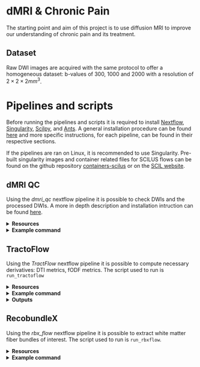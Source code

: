 # dMRI & Chronic Pain
The starting point and aim of this project is to use diffusion MRI to improve our understanding of chronic pain and its treatment.

## Dataset
Raw DWI images are acquired with the same protocol to offer a homogeneous dataset:  b-values of 300, 1000 and 2000 with a resolution of $2\times 2\times 2 mm^3$.

# Pipelines and scripts
Before running the pipelines and scripts it is required to install [Nextflow](https://www.nextflow.io/), [Singularity](https://sylabs.io/docs/), [Scilpy](https://scil-documentation.readthedocs.io/en/latest/our_tools/scilpy.html), and [Ants](https://scil-documentation.readthedocs.io/en/latest/tools/ants.html). A general installation procedure can be found [here](https://tractoflow-documentation.readthedocs.io/en/latest/installation/requirements.html) and more specific instructions, for each pipeline, can be found in their respective sections.  

If the pipelines are ran on Linux, it is recommended to use Singularity. Pre-built singularity images and container related files for SCILUS flows can be found on the github repository [containers-scilus](https://github.com/scilus/containers-scilus) or on the [SCIL website](http://scil.usherbrooke.ca/en/containers_list/).

## dMRI QC
Using the *dmri_qc* nextflow pipeline it is possible to check DWIs and the processed DWIs. A more in depth description and installation intruction  can be found [here](https://scil-documentation.readthedocs.io/en/latest/our_tools/other_pipelines.html).
<details><summary><b>Resources</b></summary>
  
  * [Github repository for python](https://github.com/scilus/dmriqcpy)
  * [Github repository for nextflow](https://github.com/scilus/dmriqc_flow)
</details>



<details><summary><b>Example command</b></summary>

`nextflow run dmriqc-flow-0.1.2/main.nf -profile input_qc --root input/ -with-singularity singularity_dmriqc_0.1.2.img -resume --raw_dwi_nb_threads 10`
</details>

## TractoFlow
Using the *TractFlow* nextflow pipeline it is possible to compute necessary derivatives: DTI metrics, fODF metrics. The script used to run is `run_tractoflow`

<details><summary><b>Resources</b></summary>

  * [Gihub repository](https://github.com/scilus/tractoflow/)
  * [SCIL TractoFlow documentation](https://scil-documentation.readthedocs.io/en/latest/our_tools/tractoflow.html)
  * [ReadTheDocs TractoFlow documentation](https://tractoflow-documentation.readthedocs.io/en/latest/index.html)
  * `Theaud, G., Houde, J.-C., Boré, A., Rheault, F., Morency, F., Descoteaux, M.,TractoFlow: A robust, efficient and reproducible diffusion MRI pipeline leveraging Nextflow & Singularity, NeuroImage, https://doi.org/10.1016/j.neuroimage.2020.116889.`
</details>

<details><summary><b>Example command</b></summary>
  
  `nextflow run main.nf --input <DATASET_ROOT_FOLDER> --dti_shells "0 300 1000" --fodf_shells "0 1000 1200" -with-singularity`
</details>
  
<details><summary><b>Outputs</b></summary>
  
**DTI metrics**: The Diffusion Tensor Imaging metrics computed are: the axial diffusivity (AD), fractional anisotropy (FA), geodesic anisotropy (GA), mean diffusivity (MD), radial diffusivity (RD), tensor, tensor norm, tensor eigenvalues, tensor eigenvectors, tensor mode, color-FA. Use flag `-dti_shell` to specify the desired shells t compute DTI metrics. Usually it is recommended to compute DTI metrics using b-values under $b = 1200 mm^2/s$.
  
**fODF metrics**: The fiber Orientation Distribution Function metrics computed are: the total and maximum Apparent Fiber Density (AFD), the Number of Fiber Orientation (NuFO) and principal fODFs orientations (up to 5 per voxel). Use flag `–fodf_shells` to specify the desired shells to compute fODF metrics and flag --sh_order to specify the spherical harmonic order (default is 8). Usually it is recommended to compute fODF metrics using b-values above $b = 700 mm^2/s$.
</details>

## RecobundleX
Using the *rbx_flow* nextflow pipeline it is possible to extract white matter fiber bundles of interest. The script used to run is `run_rbxflow`. 

<details><summary><b>Resources</b></summary>

  * [Github repository](https://github.com/scilus/rbx_flow)
  * [SCIL RecobundleX documentation](https://scil-documentation.readthedocs.io/en/latest/our_tools/recobundles.html)
  * [Example atlases](https://zenodo.org/record/4104300#.YmMEk_PMJaQ)
  * `Rheault, Francois. Analyse et reconstruction de faisceaux de la matière blanche.
page 137-170, (2020), https://savoirs.usherbrooke.ca/handle/11143/17255`
</details>

<details><summary><b>Example command</b></summary>
  
`nextflow run main.nf -resume -with-singularity scilus-1.2.0_rbxflow-1.1.0.img --input input/ --atlas_config code/rbx-atlas/config.json --atlas_anat code/rbx-atlas/mni_masked.nii.gz --atlas_directory code/rbx-atlas/atlas/`
</details>
